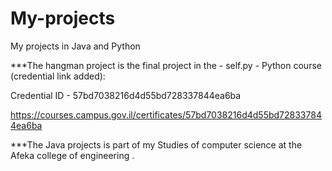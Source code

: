 # My-projects
My projects in Java and Python


***The hangman project is the final project in the - self.py - Python course (credential link added):

Credential ID - 57bd7038216d4d55bd728337844ea6ba

https://courses.campus.gov.il/certificates/57bd7038216d4d55bd728337844ea6ba

***The Java projects is part of my Studies of computer science at the Afeka college of engineering .

